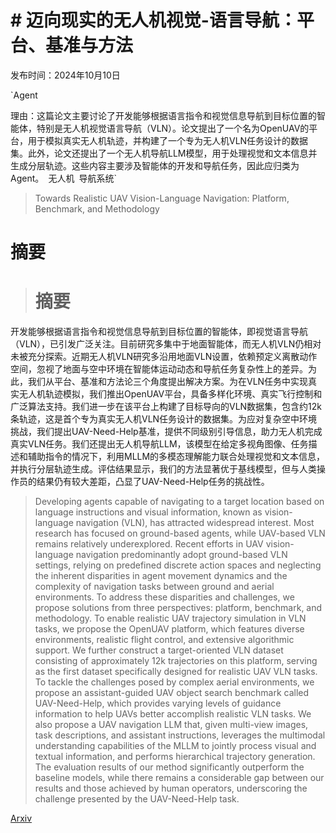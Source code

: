 # # 迈向现实的无人机视觉-语言导航：平台、基准与方法

发布时间：2024年10月10日

`Agent

理由：这篇论文主要讨论了开发能够根据语言指令和视觉信息导航到目标位置的智能体，特别是无人机视觉语言导航（VLN）。论文提出了一个名为OpenUAV的平台，用于模拟真实无人机轨迹，并构建了一个专为无人机VLN任务设计的数据集。此外，论文还提出了一个无人机导航LLM模型，用于处理视觉和文本信息并生成分层轨迹。这些内容主要涉及智能体的开发和导航任务，因此应归类为Agent。` `无人机` `导航系统`

> Towards Realistic UAV Vision-Language Navigation: Platform, Benchmark, and Methodology

# 摘要

> # 摘要
开发能够根据语言指令和视觉信息导航到目标位置的智能体，即视觉语言导航（VLN），已引发广泛关注。目前研究多集中于地面智能体，而无人机VLN仍相对未被充分探索。近期无人机VLN研究多沿用地面VLN设置，依赖预定义离散动作空间，忽视了地面与空中环境在智能体运动动态和导航任务复杂性上的差异。为此，我们从平台、基准和方法论三个角度提出解决方案。为在VLN任务中实现真实无人机轨迹模拟，我们推出OpenUAV平台，具备多样化环境、真实飞行控制和广泛算法支持。我们进一步在该平台上构建了目标导向的VLN数据集，包含约12k条轨迹，这是首个专为真实无人机VLN任务设计的数据集。为应对复杂空中环境挑战，我们提出UAV-Need-Help基准，提供不同级别引导信息，助力无人机完成真实VLN任务。我们还提出无人机导航LLM，该模型在给定多视角图像、任务描述和辅助指令的情况下，利用MLLM的多模态理解能力联合处理视觉和文本信息，并执行分层轨迹生成。评估结果显示，我们的方法显著优于基线模型，但与人类操作员的结果仍有较大差距，凸显了UAV-Need-Help任务的挑战性。

> Developing agents capable of navigating to a target location based on language instructions and visual information, known as vision-language navigation (VLN), has attracted widespread interest. Most research has focused on ground-based agents, while UAV-based VLN remains relatively underexplored. Recent efforts in UAV vision-language navigation predominantly adopt ground-based VLN settings, relying on predefined discrete action spaces and neglecting the inherent disparities in agent movement dynamics and the complexity of navigation tasks between ground and aerial environments. To address these disparities and challenges, we propose solutions from three perspectives: platform, benchmark, and methodology. To enable realistic UAV trajectory simulation in VLN tasks, we propose the OpenUAV platform, which features diverse environments, realistic flight control, and extensive algorithmic support. We further construct a target-oriented VLN dataset consisting of approximately 12k trajectories on this platform, serving as the first dataset specifically designed for realistic UAV VLN tasks. To tackle the challenges posed by complex aerial environments, we propose an assistant-guided UAV object search benchmark called UAV-Need-Help, which provides varying levels of guidance information to help UAVs better accomplish realistic VLN tasks. We also propose a UAV navigation LLM that, given multi-view images, task descriptions, and assistant instructions, leverages the multimodal understanding capabilities of the MLLM to jointly process visual and textual information, and performs hierarchical trajectory generation. The evaluation results of our method significantly outperform the baseline models, while there remains a considerable gap between our results and those achieved by human operators, underscoring the challenge presented by the UAV-Need-Help task.

[Arxiv](https://arxiv.org/abs/2410.07087)